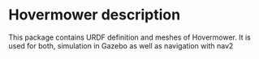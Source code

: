 # Hovermower description
This package contains URDF definition and meshes of Hovermower. It is used for both, simulation in Gazebo as well as navigation with nav2